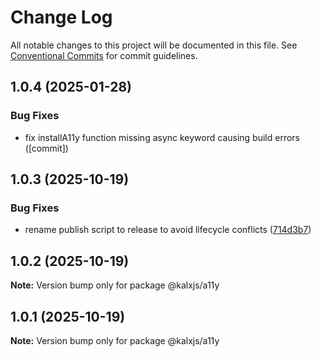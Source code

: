 # Change Log

All notable changes to this project will be documented in this file.
See [Conventional Commits](https://conventionalcommits.org) for commit guidelines.

## 1.0.4 (2025-01-28)

### Bug Fixes

- fix installA11y function missing async keyword causing build errors ([commit])

## 1.0.3 (2025-10-19)

### Bug Fixes

- rename publish script to release to avoid lifecycle conflicts ([714d3b7](https://github.com/Odeneho-Calculus/kalxjs/commit/714d3b77f043fdd0713b8198147a013c3f6e1c07))

## 1.0.2 (2025-10-19)

**Note:** Version bump only for package @kalxjs/a11y

## 1.0.1 (2025-10-19)

**Note:** Version bump only for package @kalxjs/a11y
